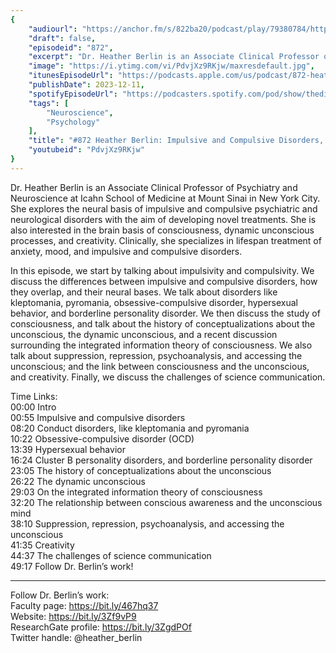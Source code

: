 ```yaml
---
{
	"audiourl": "https://anchor.fm/s/822ba20/podcast/play/79380784/https%3A%2F%2Fd3ctxlq1ktw2nl.cloudfront.net%2Fstaging%2F2023-10-30%2Fb0f2f0f1-8e6c-b4b5-2e40-f187c228408d.m4a",
	"draft": false,
	"episodeid": "872",
	"excerpt": "Dr. Heather Berlin is an Associate Clinical Professor of Psychiatry and Neuroscience at Icahn School of Medicine at Mount Sinai in New York City. She explores the neural basis of impulsive and compulsive psychiatric and neurological disorders with the aim of developing novel treatments. She is also interested in the brain basis of consciousness, dynamic unconscious processes, and creativity. Clinically, she specializes in lifespan treatment of anxiety, mood, and impulsive and compulsive disorders.",
	"image": "https://i.ytimg.com/vi/PdvjXz9RKjw/maxresdefault.jpg",
	"itunesEpisodeUrl": "https://podcasts.apple.com/us/podcast/872-heather-berlin-impulsive-and-compulsive-disorders/id1451347236?i=1000638228834&uo=4",
	"publishDate": 2023-12-11,
	"spotifyEpisodeUrl": "https://podcasters.spotify.com/pod/show/thedissenter/episodes/872-Heather-Berlin-Impulsive-and-Compulsive-Disorders--and-the-Study-of-Consciousness-e2cl0rg",
	"tags": [
		"Neuroscience",
		"Psychology"
	],
	"title": "#872 Heather Berlin: Impulsive and Compulsive Disorders, and the Study of Consciousness",
	"youtubeid": "PdvjXz9RKjw"
}
---
```

Dr. Heather Berlin is an Associate Clinical Professor of Psychiatry and Neuroscience at Icahn School of Medicine at Mount Sinai in New York City. She explores the neural basis of impulsive and compulsive psychiatric and neurological disorders with the aim of developing novel treatments. She is also interested in the brain basis of consciousness, dynamic unconscious processes, and creativity. Clinically, she specializes in lifespan treatment of anxiety, mood, and impulsive and compulsive disorders.

In this episode, we start by talking about impulsivity and compulsivity. We discuss the differences between impulsive and compulsive disorders, how they overlap, and their neural bases. We talk about disorders like kleptomania, pyromania, obsessive-compulsive disorder, hypersexual behavior, and borderline personality disorder. We then discuss the study of consciousness, and talk about the history of conceptualizations about the unconscious, the dynamic unconscious, and a recent discussion surrounding the integrated information theory of consciousness. We also talk about suppression, repression, psychoanalysis, and accessing the unconscious; and the link between consciousness and the unconscious, and creativity. Finally, we discuss the challenges of science communication.

Time Links:  
<time>00:00</time> Intro  
<time>00:55</time> Impulsive and compulsive disorders  
<time>08:20</time> Conduct disorders, like kleptomania and pyromania  
<time>10:22</time> Obsessive-compulsive disorder (OCD)  
<time>13:39</time> Hypersexual behavior  
<time>16:24</time> Cluster B personality disorders, and borderline personality disorder  
<time>23:05</time> The history of conceptualizations about the unconscious  
<time>26:22</time> The dynamic unconscious  
<time>29:03</time> On the integrated information theory of consciousness  
<time>32:20</time> The relationship between conscious awareness and the unconscious mind  
<time>38:10</time> Suppression, repression, psychoanalysis, and accessing the unconscious  
<time>41:35</time> Creativity  
<time>44:37</time> The challenges of science communication  
<time>49:17</time> Follow Dr. Berlin’s work!

---

Follow Dr. Berlin’s work:  
Faculty page: https://bit.ly/467hq37  
Website: https://bit.ly/3Zf9vP9  
ResearchGate profile: https://bit.ly/3ZgdPOf  
Twitter handle: @heather_berlin
